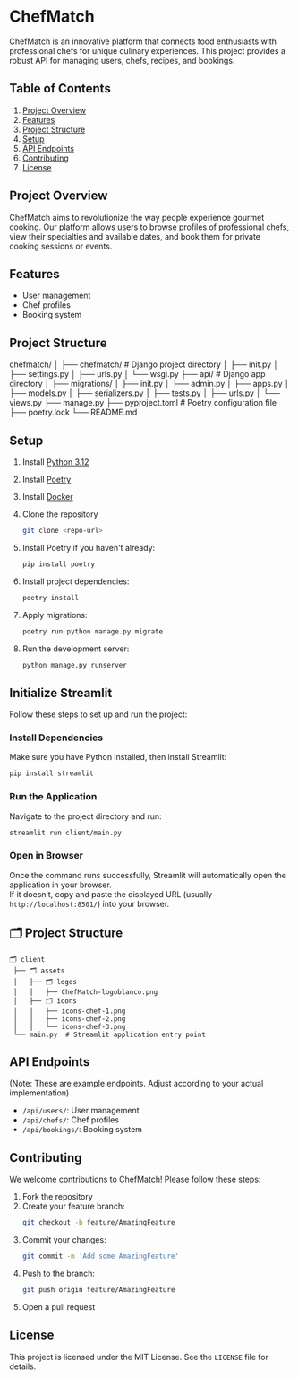 # ChefMatch

ChefMatch is an innovative platform that connects food enthusiasts with professional chefs for unique culinary experiences. This project provides a robust API for managing users, chefs, recipes, and bookings.

## Table of Contents

1. [Project Overview](#project-overview)
2. [Features](#features)
3. [Project Structure](#project-structure)
4. [Setup](#setup)
5. [API Endpoints](#api-endpoints)
6. [Contributing](#contributing)
7. [License](#license)

## Project Overview

ChefMatch aims to revolutionize the way people experience gourmet cooking. Our platform allows users to browse profiles of professional chefs, view their specialties and available dates, and book them for private cooking sessions or events.

## Features

- User management
- Chef profiles
- Booking system

## Project Structure
chefmatch/
│
├── chefmatch/            # Django project directory
│   ├── init.py
│   ├── settings.py
│   ├── urls.py
│   └── wsgi.py
├── api/                  # Django app directory
│   ├── migrations/
│   ├── init.py
│   ├── admin.py
│   ├── apps.py
│   ├── models.py
│   ├── serializers.py
│   ├── tests.py
│   ├── urls.py
│   └── views.py
├── manage.py
├── pyproject.toml        # Poetry configuration file
├── poetry.lock
└── README.md

## Setup

1. Install [Python 3.12](https://www.python.org/downloads/)

1. Install [Poetry](https://python-poetry.org/docs/)

1. Install [Docker](https://docs.docker.com/desktop/)

1. Clone the repository
    ```sh
    git clone <repo-url>
    ```

1. Install Poetry if you haven't already:
   ```sh
   pip install poetry
   ```

1. Install project dependencies:
   ```sh
   poetry install
    ```
1. Apply migrations:
   ```sh
   poetry run python manage.py migrate
   ```

1. Run the development server:
   ```sh
   python manage.py runserver
   ```

## Initialize Streamlit

Follow these steps to set up and run the project:

### Install Dependencies
Make sure you have Python installed, then install Streamlit:

```sh
pip install streamlit
```

### Run the Application
Navigate to the project directory and run:

```sh
streamlit run client/main.py
```

### Open in Browser
Once the command runs successfully, Streamlit will automatically open the application in your browser.  
If it doesn’t, copy and paste the displayed URL (usually `http://localhost:8501/`) into your browser.

## 🗂️ Project Structure

```
🗂 client
 ├── 🗂 assets
 │   ├── 🗂 logos
 │   │   ├── ChefMatch-logoblanco.png
 │   ├── 🗂 icons
 │   │   ├── icons-chef-1.png
 │   │   ├── icons-chef-2.png
 │   │   └── icons-chef-3.png
 └── main.py  # Streamlit application entry point
```

## API Endpoints

(Note: These are example endpoints. Adjust according to your actual implementation)

- `/api/users/`: User management
- `/api/chefs/`: Chef profiles
- `/api/bookings/`: Booking system

## Contributing

We welcome contributions to ChefMatch! Please follow these steps:

1. Fork the repository
2. Create your feature branch: 
    ```sh
    git checkout -b feature/AmazingFeature
    ```
3. Commit your changes: 
    ```sh
    git commit -m 'Add some AmazingFeature'
    ```
4. Push to the branch: 
    ```sh
    git push origin feature/AmazingFeature
    ```
5. Open a pull request

## License

This project is licensed under the MIT License. See the `LICENSE` file for details.

